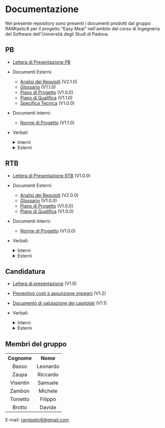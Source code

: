 # Documentazione

Nel presente repository sono presenti i documenti prodotti dal gruppo RAMtastic6 per il progetto "Easy Meal" nell'ambito del corso di Ingegneria del Software dell'Università degli Studi di Padova.

## PB

- [Lettera di Presentazione PB](documenti/3-PB/Lettera_di_Presentazione_PB.pdf) <br>
- Documenti Esterni:
  - [Analisi dei Requisiti](documenti/3-PB/Analisi_dei_Requisiti_v2.1.0.pdf) (V2.1.0) <br>
  - [Glossario](documenti/3-PB/Glossario_v1.1.0.pdf) (V1.1.0) <br>
  - [Piano di Progetto](documenti/3-PB/Piano_di_Progetto_v1.0.0.pdf) (V1.0.0) <br>
  - [Piano di Qualifica](documenti/3-PB/Piano_di_Qualifica_v1.1.0.pdf) (V1.1.0) <br>
  - [Specifica Tecnica](documenti/3-PB/Specifica_Tecnica_v1.0.0.pdf) (V1.0.0) <br>
- Documenti Interni:
  - [Norme di Progetto](documenti/3-PB/Norme_di_Progetto_v1.1.0.pdf) (V1.1.0) <br>
- Verbali:
  <details>
  <summary>Interni</summary>

  - [Verbale 2024/05/14](documenti/3-PB/verbali/verbali_interni/verbale_2024_05_14.pdf)
  - [Verbale 2024/05/11](documenti/3-PB/verbali/verbali_interni/verbale_2024_05_11.pdf)
  - [Verbale 2024/05/10](documenti/3-PB/verbali/verbali_interni/verbale_2024_05_10.pdf)

  </details>
  <details>
    <summary>Esterni</summary>

    - [Verbale 2024/05/10](documenti/3-PB/verbali/verbali_esterni/verbale_2024_05_10.pdf)
    - [Verbale 2024/05/03](documenti/3-PB/verbali/verbali_esterni/verbale_2024_05_03.pdf)
  
  </details>

## RTB

  - [Lettera di Presentazione RTB](documenti/2-RTB/Lettera_di_Presentazione_RTB_v1.0.0.pdf) (V1.0.0) <br>
- Documenti Esterni:
  - [Analisi dei Requisiti](documenti/2-RTB/Analisi_dei_Requisiti_v2.0.0.pdf) (V2.0.0) <br>
  - [Glossario](documenti/2-RTB/Glossario_v1.0.0.pdf) (V1.0.0) <br>
  - [Piano di Progetto](documenti/2-RTB/Piano_di_Progetto_v1.0.0.pdf) (V1.0.0) <br>
  - [Piano di Qualifica](documenti/2-RTB/Piano_di_Qualifica_v1.0.0.pdf) (V1.0.0) <br>
- Documenti Interni:
  - [Norme di Progetto](documenti/2-RTB/Norme_di_Progetto_v1.0.0.pdf) (V1.0.0) <br>
- Verbali:
  <details>
  <summary>Interni</summary>

    - [Verbale 2024/04/29](documenti/2-RTB/verbali/verbali_interni/verbale_2024_04_29.pdf)
    - [Verbale 2024/04/23](documenti/2-RTB/verbali/verbali_interni/verbale_2024_04_23.pdf)
    - [Verbale 2024/04/16](documenti/2-RTB/verbali/verbali_interni/verbale_2024_04_16.pdf)
    - [Verbale 2024/04/10](documenti/2-RTB/verbali/verbali_interni/verbale_2024_04_10.pdf)
    - [Verbale 2024/04/04](documenti/2-RTB/verbali/verbali_interni/verbale_2024_04_04.pdf)
    - [Verbale 2024/03/25](documenti/2-RTB/verbali/verbali_interni/verbale_2024_03_25.pdf)
    - [Verbale 2024/03/13](documenti/2-RTB/verbali/verbali_interni/verbale_2024_03_13.pdf)
    - [Verbale 2024/03/07](documenti/2-RTB/verbali/verbali_interni/verbale_2024_03_07.pdf)
    - [Verbale 2024/02/16](documenti/2-RTB/verbali/verbali_interni/verbale_2024_02_16.pdf)
    - [Verbale 2024/01/11](documenti/2-RTB/verbali/verbali_interni/verbale_2024_01_11.pdf)
    - [Verbale 2024/01/08](documenti/2-RTB/verbali/verbali_interni/verbale_2024_01_08.pdf)
    - [Verbale 2023/12/27](documenti/2-RTB/verbali/verbali_interni/verbale_2023_12_27.pdf)
    - [Verbale 2023/12/23](documenti/2-RTB/verbali/verbali_interni/verbale_2023_12_23.pdf)
    - [Verbale 2023/12/18](documenti/2-RTB/verbali/verbali_interni/verbale_2023_12_18.pdf)
    - [Verbale 2023/12/13](documenti/2-RTB/verbali/verbali_interni/verbale_2023_12_13.pdf)
    - [Verbale 2023/12/04](documenti/2-RTB/verbali/verbali_interni/verbale_2023_12_04.pdf)
    - [Verbale 2023/12/01](documenti/2-RTB/verbali/verbali_interni/verbale_2023_12_01.pdf)
    - [Verbale 2023/11/27](documenti/2-RTB/verbali/verbali_interni/verbale_2023_11_27.pdf)
    - [Verbale 2023/11/18](documenti/2-RTB/verbali/verbali_interni/verbale_2023_11_18.pdf)
    - [Verbale 2023/11/14](documenti/2-RTB/verbali/verbali_interni/verbale_2023_11_14.pdf)
    - [Verbale 2023/11/13](documenti/2-RTB/verbali/verbali_interni/verbale_2023_11_13.pdf)
    - [Verbale 2023/11/12](documenti/2-RTB/verbali/verbali_interni/verbale_2023_11_12.pdf)

  </details>
  <details>
    <summary>Esterni</summary>

    - [Verbale 2024/04/10](documenti/2-RTB/verbali/verbali_esterni/verbale_2024_04_10.pdf)
    - [Verbale 2024/03/21](documenti/2-RTB/verbali/verbali_esterni/verbale_2024_03_21.pdf)
    - [Verbale 2024/02/28](documenti/2-RTB/verbali/verbali_esterni/verbale_2024_02_28.pdf)
    - [Verbale 2024/01/19](documenti/2-RTB/verbali/verbali_esterni/verbale_2024_01_19.pdf)
    - [Verbale 2023/12/27](documenti/2-RTB/verbali/verbali_esterni/verbale_2023_12_27.pdf)
    - [Verbale 2023/12/06](documenti/2-RTB/verbali/verbali_esterni/verbale_2023_12_06.pdf)
    - [Verbale 2023/11/24](documenti/2-RTB/verbali/verbali_esterni/verbale_2023_11_24.pdf)
  
  </details>

## Candidatura

- [Lettera di presentazione](documenti/1-CANDIDATURA/Lettera_di_presentazione_v1.0.pdf) (V1.0)  
- [Preventivo costi e assunzione impegni](documenti/1-CANDIDATURA/Preventivo_costi_e_assunzione%20impegni_v1.2.pdf) (V1.2)
- [Documento di valutazione dei capitolati](documenti/1-CANDIDATURA/Valutazione_dei_capitolati_v1.1.pdf) (V1.1)
- Verbali:
   <details>
  <summary>Interni</summary>

    - [Verbale 2023/11/07](documenti/1-CANDIDATURA/verbali/verbali_interni/verbale_2023_11_07.pdf)
    - [Verbale 2023/11/06](documenti/1-CANDIDATURA/verbali/verbali_interni/verbale_2023_11_06.pdf)
    - [Verbale 2023/10/30](documenti/1-CANDIDATURA/verbali/verbali_interni/verbale_2023_10_30.pdf)
    - [Verbale 2023/10/29](documenti/1-CANDIDATURA/verbali/verbali_interni/verbale_2023_10_29.pdf)
    - [Verbale 2023/10/27](documenti/1-CANDIDATURA/verbali/verbali_interni/verbale_2023_10_27.pdf)
    - [Verbale 2023/10/26](documenti/1-CANDIDATURA/verbali/verbali_interni/verbale_2023_10_26.pdf)

  </details>
  <details>
    <summary>Esterni</summary>

    - [Verbale 2023/10/27](documenti/1-CANDIDATURA/verbali/verbali_esterni/verbale_2023_10_27.pdf)
  
  </details>



## Membri del gruppo

<table style="width:100%; text-align:center; align:center">
  <tr>
    <th>Cognome</th>
    <th>Nome</th>
  </tr>
  <tr>
    <td>Basso </td>
    <td>Leonardo</td>
  </tr>
  <tr>
    <td>Zaupa</td>
    <td>Riccardo</td>
  </tr>
  <tr>
    <td>Visentin</td>
    <td>Samuele</td>
  </tr>
  <tr>
    <td>Zambon</td>
    <td>Michele</td>
  <tr>
    <td>Tonietto</td>
    <td>Filippo</td>
  </tr>
  <tr>
    <td>Brotto</td>
    <td>Davide</td>
  </tr>
</table>

E-mail: ramtastic6@gmail.com
